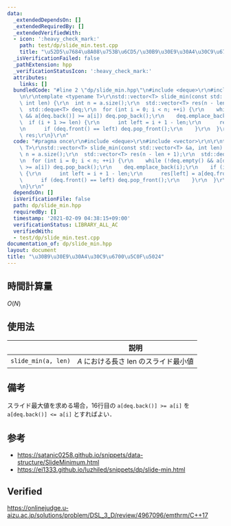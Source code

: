 ```yaml
---
data:
  _extendedDependsOn: []
  _extendedRequiredBy: []
  _extendedVerifiedWith:
  - icon: ':heavy_check_mark:'
    path: test/dp/slide_min.test.cpp
    title: "\u52D5\u7684\u8A08\u753B\u6CD5/\u30B9\u30E9\u30A4\u30C9\u6700\u5C0F\u5024"
  _isVerificationFailed: false
  _pathExtension: hpp
  _verificationStatusIcon: ':heavy_check_mark:'
  attributes:
    links: []
  bundledCode: "#line 2 \"dp/slide_min.hpp\"\n#include <deque>\r\n#include <vector>\r\
    \n\r\ntemplate <typename T>\r\nstd::vector<T> slide_min(const std::vector<T> &a,\
    \ int len) {\r\n  int n = a.size();\r\n  std::vector<T> res(n - len + 1);\r\n\
    \  std::deque<T> deq;\r\n  for (int i = 0; i < n; ++i) {\r\n    while (!deq.empty()\
    \ && a[deq.back()] >= a[i]) deq.pop_back();\r\n    deq.emplace_back(i);\r\n  \
    \  if (i + 1 >= len) {\r\n      int left = i + 1 - len;\r\n      res[left] = a[deq.front()];\r\
    \n      if (deq.front() == left) deq.pop_front();\r\n    }\r\n  }\r\n  return\
    \ res;\r\n}\r\n"
  code: "#pragma once\r\n#include <deque>\r\n#include <vector>\r\n\r\ntemplate <typename\
    \ T>\r\nstd::vector<T> slide_min(const std::vector<T> &a, int len) {\r\n  int\
    \ n = a.size();\r\n  std::vector<T> res(n - len + 1);\r\n  std::deque<T> deq;\r\
    \n  for (int i = 0; i < n; ++i) {\r\n    while (!deq.empty() && a[deq.back()]\
    \ >= a[i]) deq.pop_back();\r\n    deq.emplace_back(i);\r\n    if (i + 1 >= len)\
    \ {\r\n      int left = i + 1 - len;\r\n      res[left] = a[deq.front()];\r\n\
    \      if (deq.front() == left) deq.pop_front();\r\n    }\r\n  }\r\n  return res;\r\
    \n}\r\n"
  dependsOn: []
  isVerificationFile: false
  path: dp/slide_min.hpp
  requiredBy: []
  timestamp: '2021-02-09 04:38:15+09:00'
  verificationStatus: LIBRARY_ALL_AC
  verifiedWith:
  - test/dp/slide_min.test.cpp
documentation_of: dp/slide_min.hpp
layout: document
title: "\u30B9\u30E9\u30A4\u30C9\u6700\u5C0F\u5024"
---
```



## 時間計算量

$O(N)$


## 使用法

||説明|
|:--:|:--:|
|`slide_min(a, len)`|$A$ における長さ $\mathrm{len}$ のスライド最小値|


## 備考

スライド最大値を求める場合，16行目の `a[deq.back()] >= a[i]` を `a[deq.back()] <= a[i]` とすればよい．


## 参考

- https://satanic0258.github.io/snippets/data-structure/SlideMinimum.html
- https://ei1333.github.io/luzhiled/snippets/dp/slide-min.html


## Verified

https://onlinejudge.u-aizu.ac.jp/solutions/problem/DSL_3_D/review/4967096/emthrm/C++17
